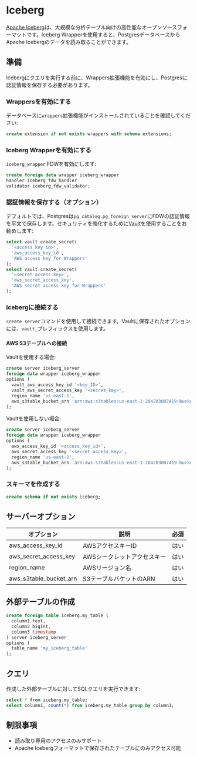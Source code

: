 # Iceberg

[Apache Iceberg](https://iceberg.apache.org/)は、大規模な分析テーブル向けの高性能なオープンソースフォーマットです。Iceberg Wrapperを使用すると、PostgresデータベースからApache Icebergのデータを読み取ることができます。

## 準備

Icebergにクエリを実行する前に、Wrappers拡張機能を有効にし、Postgresに認証情報を保存する必要があります。

### Wrappersを有効にする

データベースに`wrappers`拡張機能がインストールされていることを確認してください:

```sql
create extension if not exists wrappers with schema extensions;
```

### Iceberg Wrapperを有効にする

`iceberg_wrapper` FDWを有効にします:

```sql
create foreign data wrapper iceberg_wrapper
handler iceberg_fdw_handler
validator iceberg_fdw_validator;
```

### 認証情報を保存する（オプション）

デフォルトでは、Postgresは`pg_catalog.pg_foreign_server`にFDWの認証情報を平文で保存します。セキュリティを強化するために[Vault](https://supabase.com/docs/guides/database/vault)を使用することをお勧めします:

```sql
select vault.create_secret(
  '<access key id>',
  'aws_access_key_id',
  'AWS access key for Wrappers'
);
select vault.create_secret(
  '<secret access key>',
  'aws_secret_access_key',
  'AWS secret access key for Wrappers'
);
```

### Icebergに接続する

`create server`コマンドを使用して接続できます。Vaultに保存されたオプションには、`vault_`プレフィックスを使用します。

#### AWS S3テーブルへの接続

Vaultを使用する場合:
```sql
create server iceberg_server
foreign data wrapper iceberg_wrapper
options (
  vault_aws_access_key_id '<key_ID>',
  vault_aws_secret_access_key '<secret_key>',
  region_name 'us-east-1',
  aws_s3table_bucket_arn 'arn:aws:s3tables:us-east-1:204203087419:bucket/my-table-bucket'
);
```

Vaultを使用しない場合:
```sql
create server iceberg_server
foreign data wrapper iceberg_wrapper
options (
  aws_access_key_id '<access_key_id>',
  aws_secret_access_key '<secret_access_key>',
  region_name 'us-east-1',
  aws_s3table_bucket_arn 'arn:aws:s3tables:us-east-1:204203087419:bucket/my-table-bucket'
);
```

### スキーマを作成する

```sql
create schema if not exists iceberg;
```

## サーバーオプション

| オプション | 説明 | 必須 |
|----------|------|------|
| aws_access_key_id | AWSアクセスキーID | はい |
| aws_secret_access_key | AWSシークレットアクセスキー | はい |
| region_name | AWSリージョン名 | はい |
| aws_s3table_bucket_arn | S3テーブルバケットのARN | はい |

## 外部テーブルの作成

```sql
create foreign table iceberg.my_table (
  column1 text,
  column2 bigint,
  column3 timestamp
) server iceberg_server
options (
  table_name 'my_iceberg_table'
);
```

## クエリ

作成した外部テーブルに対してSQLクエリを実行できます:

```sql
select * from iceberg.my_table;
select column1, count(*) from iceberg.my_table group by column1;
```

## 制限事項

- 読み取り専用のアクセスのみサポート
- Apache Icebergフォーマットで保存されたテーブルにのみアクセス可能
